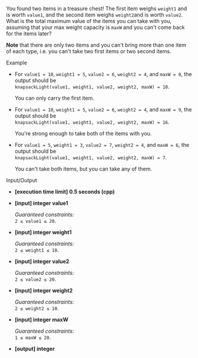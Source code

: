 
You found two items in a treasure chest! The first item weighs  `weight1`  and is worth  `value1`, and the second item weighs  `weight2`and is worth  `value2`. What is the total maximum value of the items you can take with you, assuming that your max weight capacity is  `maxW`  and you can't come back for the items later?

**Note**  that there are only two items and you can't bring more than one item of each type, i.e. you can't take two first items or two second items.

Example

-   For  `value1 = 10`,  `weight1 = 5`,  `value2 = 6`,  `weight2 = 4`, and  `maxW = 8`, the output should be  
    `knapsackLight(value1, weight1, value2, weight2, maxW) = 10`.
    
    You can only carry the first item.
    
-   For  `value1 = 10`,  `weight1 = 5`,  `value2 = 6`,  `weight2 = 4`, and  `maxW = 9`, the output should be  
    `knapsackLight(value1, weight1, value2, weight2, maxW) = 16`.
    
    You're strong enough to take both of the items with you.
    
-   For  `value1 = 5`,  `weight1 = 3`,  `value2 = 7`,  `weight2 = 4`, and  `maxW = 6`, the output should be  
    `knapsackLight(value1, weight1, value2, weight2, maxW) = 7`.
    
    You can't take both items, but you can take any of them.
    

Input/Output

-   **[execution time limit] 0.5 seconds (cpp)**
    
-   **[input] integer value1**
    
    _Guaranteed constraints:_  
    `2 ≤ value1 ≤ 20`.
    
-   **[input] integer weight1**
    
    _Guaranteed constraints:_  
    `2 ≤ weight1 ≤ 10`.
    
-   **[input] integer value2**
    
    _Guaranteed constraints:_  
    `2 ≤ value2 ≤ 20`.
    
-   **[input] integer weight2**
    
    _Guaranteed constraints:_  
    `2 ≤ weight2 ≤ 10`.
    
-   **[input] integer maxW**
    
    _Guaranteed constraints:_  
    `1 ≤ maxW ≤ 20`.
    
-   **[output] integer**
